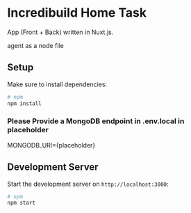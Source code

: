 # Incredibuild Home Task

App (Front + Back) written in Nuxt.js.

agent as a node file


## Setup

Make sure to install dependencies:

```bash
# npm
npm install

```

### Please Provide a MongoDB endpoint in .env.local in placeholder


MONGODB_URI={placeholder}


## Development Server

Start the development server on `http://localhost:3000`:

```bash
# npm
npm start
```
